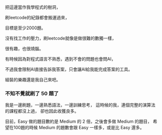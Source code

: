 把這邊當作我學程式的樹洞，

刷leetcode的紀錄都會搬運過來，

目標是至少2000題。



沒有找工作的壓力，刷leetcode就像是做很難的數獨一樣，

很有趣，也很燒腦。

有時候因為對程式語言不熟悉，遇到不會的問題也會問AI，

不過我會限制AI直接告訴我答案，只會讓AI給我能完成答案的工具。

組裝的樂趣還是我自己來吧。

### 不知不覺就刷了 50 題了
我是一邊刷題，一邊熟悉語法，一邊訓練思考，
這時候的我，連個完整的演算法的課程都沒上過，
卻也因此收獲良多。

目前，Easy 做的題目數約是 Medium 的 2 倍，之後會多做 Medium 的題目，
希望在100題的時候 Medium 的題數會跟 Easy 一樣多，或是比 Easy 還多。
